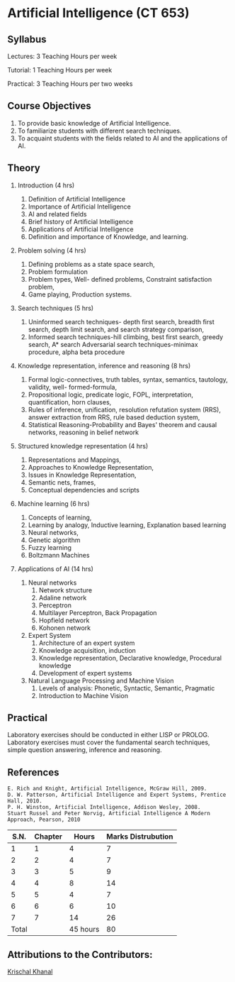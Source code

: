 # Artificial Intelligence (CT 653)
## Syllabus

Lectures: 3 Teaching Hours per week

Tutorial: 1 Teaching Hours per week

Practical: 3 Teaching Hours per two weeks

## Course Objectives

1. To provide basic knowledge of Artificial Intelligence.
2. To familiarize students with different search techniques.
3. To acquaint students with the fields related to AI and the applications of AI.

## Theory
1. Introduction (4 hrs)
    1. Definition of Artificial Intelligence
    2. Importance of Artificial Intelligence
    3. AI and related fields
    4. Brief history of Artificial Intelligence
    5. Applications of Artificial Intelligence
    6. Definition and importance of Knowledge, and learning.

2. Problem solving (4 hrs)
    1. Defining problems as a state space search,
    2. Problem formulation
    3. Problem types, Well- defined problems, Constraint satisfaction problem,
    4. Game playing, Production systems.

3. Search techniques (5 hrs)
    1.  Uninformed search techniques- depth first search, breadth first search, depth limit search, and search strategy comparison,
    2. Informed search techniques-hill climbing, best first search, greedy search, A* search Adversarial search techniques-minimax procedure, alpha beta procedure

4. Knowledge representation, inference and reasoning (8 hrs)
    1. Formal logic-connectives, truth tables, syntax, semantics, tautology, validity, well- formed-formula,
    2. Propositional logic, predicate logic, FOPL, interpretation, quantification, horn clauses,
    3. Rules of inference, unification, resolution refutation system (RRS), answer extraction from RRS, rule based deduction system,
    4. Statistical Reasoning-Probability and Bayes' theorem and causal networks, reasoning in belief network

5. Structured knowledge representation (4 hrs)
    1. Representations and Mappings,
    2. Approaches to Knowledge Representation,
    3. Issues in Knowledge Representation,
    4. Semantic nets, frames,
    5. Conceptual dependencies and scripts

6. Machine learning (6 hrs)
    1. Concepts of learning,
    2. Learning by analogy, Inductive learning, Explanation based learning
    3. Neural networks,
    4. Genetic algorithm
    5. Fuzzy learning
    6. Boltzmann Machines

7. Applications of AI (14 hrs)
    1. Neural networks
        1. Network structure
        2. Adaline network
        3. Perceptron
        4. Multilayer Perceptron, Back Propagation
        5. Hopfield network
        6. Kohonen network
    2. Expert System
        1. Architecture of an expert system
        2. Knowledge acquisition, induction
        3. Knowledge representation, Declarative knowledge, Procedural knowledge
        4. Development of expert systems
    3. Natural Language Processing and Machine Vision
        1. Levels of analysis: Phonetic, Syntactic, Semantic, Pragmatic
        2. Introduction to Machine Vision

## Practical

Laboratory exercises should be conducted in either LISP or PROLOG. Laboratory exercises must cover the fundamental search techniques, simple question answering, inference and reasoning.

## References

    E. Rich and Knight, Artificial Intelligence, McGraw Hill, 2009.
    D. W. Patterson, Artificial Intelligence and Expert Systems, Prentice Hall, 2010.
    P. H. Winston, Artificial Intelligence, Addison Wesley, 2008.
    Stuart Russel and Peter Norvig, Artificial Intelligence A Modern Approach, Pearson, 2010

| S.N.  | Chapter       | Hours          | Marks Distrubution     |
| ----- | ------------- | -------------- | ---------------------- |
| 1     | 1             | 4              |    7                   |
| 2     | 2             | 4              |    7                   |
| 3     | 3             | 5              |    9                   |
| 4     | 4             | 8              |   14                   |
| 5     | 5             | 4              |    7                   |
| 6     | 6             | 6              |   10                   |
| 7     | 7             | 14             |   26                   |
| Total |               | 45 hours       |  80                    |


## Attributions to the Contributors:

[Krischal Khanal](https://github.com/krischal111)